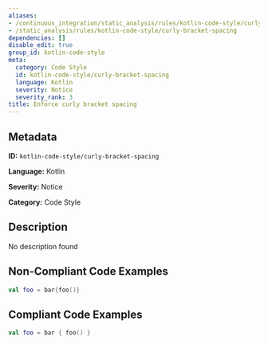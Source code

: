 ```yaml
---
aliases:
- /continuous_integration/static_analysis/rules/kotlin-code-style/curly-bracket-spacing
- /static_analysis/rules/kotlin-code-style/curly-bracket-spacing
dependencies: []
disable_edit: true
group_id: kotlin-code-style
meta:
  category: Code Style
  id: kotlin-code-style/curly-bracket-spacing
  language: Kotlin
  severity: Notice
  severity_rank: 3
title: Enforce curly bracket spacing
---
```

<!--  SOURCED FROM https://github.com/DataDog/datadog-static-analyzer-rule-docs -->


## Metadata
**ID:** `kotlin-code-style/curly-bracket-spacing`

**Language:** Kotlin

**Severity:** Notice

**Category:** Code Style

## Description
No description found

## Non-Compliant Code Examples
```kotlin
val foo = bar{foo()} 
```

## Compliant Code Examples
```kotlin
val foo = bar { foo() }
```
